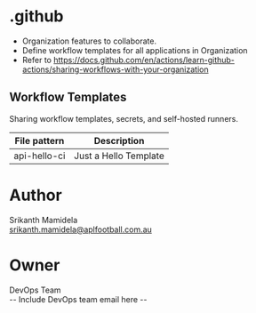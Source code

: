 # .github

* Organization features to collaborate.  
* Define workflow templates for all applications in Organization
* Refer to https://docs.github.com/en/actions/learn-github-actions/sharing-workflows-with-your-organization

## Workflow Templates

Sharing workflow templates, secrets, and self-hosted runners.

| File pattern      | Description                    |
| ----------------- |--------------------------------|
| api-hello-ci      |  Just a Hello Template         |

# Author

Srikanth Mamidela  
srikanth.mamidela@aplfootball.com.au

# Owner

DevOps Team  
-- Include DevOps team email here --
